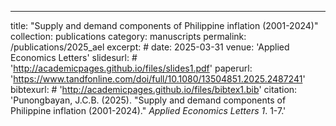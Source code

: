 ---
title: "Supply and demand components of Philippine inflation (2001-2024)"
collection: publications
category: manuscripts
permalink: /publications/2025_ael
excerpt: #
date: 2025-03-31
venue: 'Applied Economics Letters'
slidesurl: # 'http://academicpages.github.io/files/slides1.pdf'
paperurl: 'https://www.tandfonline.com/doi/full/10.1080/13504851.2025.2487241'
bibtexurl: # 'http://academicpages.github.io/files/bibtex1.bib'
citation: 'Punongbayan, J.C.B. (2025). &quot;Supply and demand components of Philippine inflation (2001-2024).&quot; <i>Applied Economics Letters 1</i>. 1-7.'

